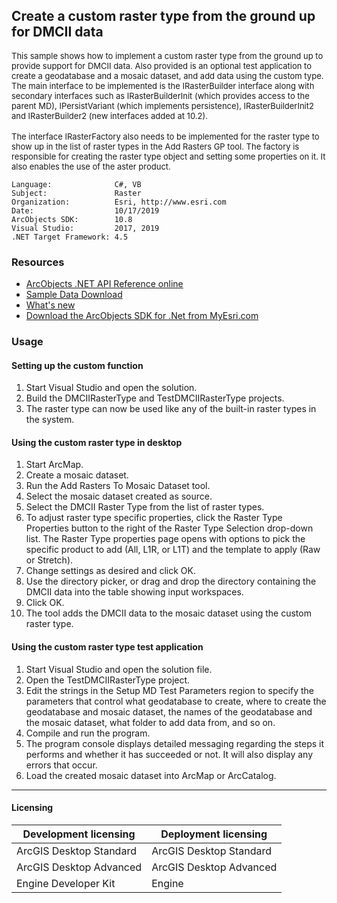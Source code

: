 ## Create a custom raster type from the ground up for DMCII data

  <div xmlns="http://www.w3.org/1999/xhtml">
    <div>
      <font size="2">This sample shows how to implement a custom raster type from the ground up to provide support for DMCII data. Also provided is an optional test application to create a geodatabase and a mosaic dataset, and add data using the custom type. The main interface to be implemented is the IRasterBuilder interface along with secondary interfaces such as IRasterBuilderInit (which provides access to the parent MD), IPersistVariant (which implements persistence), IRasterBuilderInit2 and IRasterBuilder2 (new interfaces added at 10.2).</font>
    </div>
    <div> </div>
    <div>
      <font size="2">The interface IRasterFactory also needs to be implemented for the raster type to show up in the list of raster types in the Add Rasters GP tool. The factory is responsible for creating the raster type object and setting some properties on it. It also enables the use of the aster product.</font>
    </div>
  </div>  


<!-- TODO: Fill this section below with metadata about this sample-->
```
Language:              C#, VB
Subject:               Raster
Organization:          Esri, http://www.esri.com
Date:                  10/17/2019
ArcObjects SDK:        10.8
Visual Studio:         2017, 2019
.NET Target Framework: 4.5
```

### Resources

* [ArcObjects .NET API Reference online](http://desktop.arcgis.com/en/arcobjects/latest/net/webframe.htm)  
* [Sample Data Download](../../releases)  
* [What's new](http://desktop.arcgis.com/en/arcobjects/latest/net/webframe.htm#91cabc68-2271-400a-8ff9-c7fb25108546.htm)  
* [Download the ArcObjects SDK for .Net from MyEsri.com](https://my.esri.com/)  

### Usage
#### Setting up the custom function  
1. Start Visual Studio and open the solution.  
1. Build the DMCIIRasterType and TestDMCIIRasterType projects.  
1. The raster type can now be used like any of the built-in raster types in the system.  

#### Using the custom raster type in desktop  
1. Start ArcMap.  
1. Create a mosaic dataset.  
1. Run the Add Rasters To Mosaic Dataset tool.  
1. Select the mosaic dataset created as source.  
1. Select the DMCII Raster Type from the list of raster types.  
1. To adjust raster type specific properties, click the Raster Type Properties button to the right of the Raster Type Selection drop-down list. The Raster Type properties page opens with options to pick the specific product to add (All, L1R, or L1T) and the template to apply (Raw or Stretch).   
1. Change settings as desired and click OK.  
1. Use the directory picker, or drag and drop the directory containing the DMCII data into the table showing input workspaces.  
1. Click OK.  
1. The tool adds the DMCII data to the mosaic dataset using the custom raster type.  

#### Using the custom raster type test application  
1. Start Visual Studio and open the solution file.  
1. Open the TestDMCIIRasterType project.  
1. Edit the strings in the Setup MD Test Parameters region to specify the parameters that control what geodatabase to create, where to create the geodatabase and mosaic dataset, the names of the geodatabase and the mosaic dataset, what folder to add data from, and so on.  
1. Compile and run the program.  
1. The program console displays detailed messaging regarding the steps it performs and whether it has succeeded or not. It will also display any errors that occur.  
1. Load the created mosaic dataset into ArcMap or ArcCatalog.  









---------------------------------

#### Licensing  
| Development licensing | Deployment licensing | 
| ------------- | ------------- | 
| ArcGIS Desktop Standard | ArcGIS Desktop Standard |  
| ArcGIS Desktop Advanced | ArcGIS Desktop Advanced |  
| Engine Developer Kit | Engine |  


